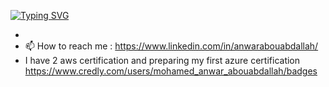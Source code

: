 
<a href="https://git.io/typing-svg"><img src="https://readme-typing-svg.demolab.com?font=Fira+Code&pause=1000&color=8A22F7&multiline=true&repeat=false&random=false&width=435&lines=+%F0%9F%8C%B1+I%E2%80%99m+Data+Scientist%2FCloud+engineer;+%F0%9F%91%80+Interested+in+ML%2FMLOps+;%F0%9F%92%9E%EF%B8%8F+Looking++to+collaborate+on+ML%2FDS;PHD+in+ML+%2F+2+AWS+certifs" alt="Typing SVG" /></a>

- 
- 📫 How to reach me : https://www.linkedin.com/in/anwarabouabdallah/
- I have 2 aws certification and preparing my first azure certification https://www.credly.com/users/mohamed_anwar_abouabdallah/badges
 

<!---
mawro69/mawro69 is a ✨ special ✨ repository because its `README.md` (this file) appears on your GitHub profile.
You can click the Preview link to take a look at your changes.
--->
